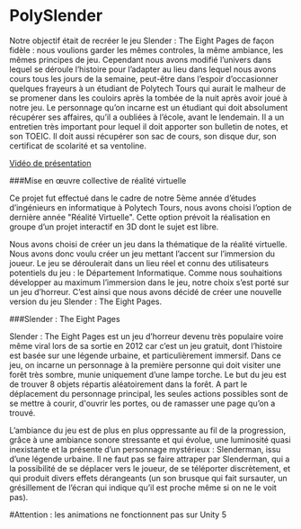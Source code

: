 # PolySlender

Notre objectif était de recréer le jeu Slender : The Eight Pages de façon fidèle : nous voulions garder les
mêmes controles, la même ambiance, les mêmes principes de jeu. Cependant nous avons modifié l’univers
dans lequel se déroule l’histoire pour l’adapter au lieu dans lequel nous avons cours tous les jours de la
semaine, peut-être dans l’espoir d’occasionner quelques frayeurs à un étudiant de Polytech Tours qui aurait
le malheur de se promener dans les couloirs après la tombée de la nuit après avoir joué à notre jeu. Le
personnage qu’on incarne est un étudiant qui doit absolument récupérer ses affaires, qu’il a oubliées à
l’école, avant le lendemain. Il a un entretien très important pour lequel il doit apporter son bulletin de
notes, et son TOEIC. Il doit aussi récupérer son sac de cours, son disque dur, son certificat de scolarité
et sa ventoline.

[Vidéo de présentation](https://www.youtube.com/watch?v=gG6Mh1ZLcHc)

###Mise en œuvre collective de réalité virtuelle

Ce projet fut effectué dans le cadre de notre 5ème année d’études d’ingénieurs en informatique à Polytech Tours, nous avons choisi l’option de dernière année "Réalité Virtuelle". Cette option prévoit la réalisation en groupe d’un
projet interactif en 3D dont le sujet est libre.

Nous avons choisi de créer un jeu dans la thématique de la réalité virtuelle. Nous avons donc voulu
créer un jeu mettant l’accent sur l’immersion du joueur. Le jeu se déroulerait dans un lieu réel et connu
des utilisateurs potentiels du jeu : le Département Informatique. Comme nous souhaitions développer au
maximum l’immersion dans le jeu, notre choix s’est porté sur un jeu d’horreur. C’est ainsi que nous avons
décidé de créer une nouvelle version du jeu Slender : The Eight Pages.

###Slender : The Eight Pages

Slender : The Eight Pages est un jeu d’horreur devenu très populaire voire même viral lors de sa sortie en
2012 car c’est un jeu gratuit, dont l’histoire est basée sur une légende urbaine, et particulièrement immersif.
Dans ce jeu, on incarne un personnage à la première personne qui doit visiter une forêt très sombre,
munie uniquement d’une lampe torche. Le but du jeu est de trouver 8 objets répartis aléatoirement dans
la forêt. A part le déplacement du personnage principal, les seules actions possibles sont de se mettre à
courir, d'ouvrir les portes, ou de ramasser une page qu’on a trouvé. 

L’ambiance du jeu est de plus en plus oppressante au fil de la progression, grâce à une ambiance sonore stressante et qui évolue, une luminosité quasi inexistante et la présente d’un personnage mystérieux : Slenderman, issu d’une légende urbaine. Il ne faut pas se faire attraper par Slenderman, qui a la possibilité de se déplacer vers le joueur, de se téléporter discrètement, et qui produit divers effets dérangeants (un son brusque qui fait sursauter, un grésillement de l’écran qui indique qu’il est proche même si on ne le voit pas). 

#Attention : les animations ne fonctionnent pas sur Unity 5


